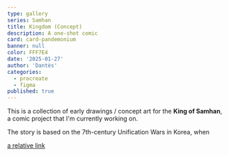 ```yaml
---
type: gallery
series: Samhan
title: Kingdom (Concept)
description: A one-shot comic
card: card-pandemonium
banner: null
color: FFF7E4
date: '2025-01-27'
author: 'Dantès'
categories:
  - procreate
  - figma
published: true
---
```


<script>
  export let data
  import Gallery from '$lib/components/Gallery.svelte'

  let images = [
    { url: 'img-231', caption: 'Kim Chunchu' },
    { url: 'img-232', caption: "Yeon's Massacre" },
    { url: 'img-233', caption: 'The Kings' },
    { url: 'img-234', caption: 'Gyebek' },
    { url: 'img-235', caption: "Gyebek's Last Stand" },
    { url: 'img-236', caption: 'Gaozong' },
    { url: 'img-237', caption: "Abe no Hirafu" },
    { url: 'img-238', caption: "Yeon Gesomun" },
    { url: 'img-239', caption: "Heroes of Goguryeo" },
    { url: 'img-240', caption: 'The Kings (2)' },
    { url: 'img-241', caption: "Scenes" },
    { url: 'img-242', caption: "Scenes" },
    { url: 'img-243', caption: "Yushin, Chunchu, Founders" },
    { url: 'img-244', caption: "Silla-Baekje, Goguryeo-Tang" },
    { url: 'img-245', caption: 'Kim Munhee' },
    { url: 'img-246', caption: 'The Three Heroes' },
    { url: 'img-247', caption: 'Young Gyebek' },
    { url: 'img-249', caption: 'Sunduk and Bidam' },
    { url: 'img-251', caption: 'Everyone' },
    { url: 'img-252', caption: 'The Kim Family' },
    { url: 'img-253', caption: 'The Three Kingdoms' },

    { url: 'img-255', caption: 'Everyone' },
    { url: 'img-256', caption: 'The Kim Family' },
    { url: 'img-257', caption: 'The Three Kingdoms' },
  ]

  let images2 = [
   { url: 'img-248', caption: 'The Five Commanders' },
   { url: 'img-250', caption: 'The Young Heroes' },
  ]

</script>


This is a collection of early drawings / concept art for the **King of Samhan**, a comic project that I'm currently working on.

The story is based on the 7th-century Unification Wars in Korea, when

[a relative link](platformr)


<Gallery images = {images} />
<Gallery images = {images2} col = 2 />

